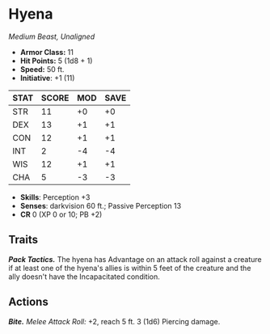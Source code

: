 # Hyena

*Medium Beast, Unaligned*

- **Armor Class:** 11
- **Hit Points:** 5 (1d8 + 1)
- **Speed:** 50 ft.
- **Initiative**: +1 (11)

|STAT|SCORE|MOD|SAVE|
| --- | --- | --- | ---- |
| STR | 11 | +0 | +0 |
| DEX | 13 | +1 | +1 |
| CON | 12 | +1 | +1 |
| INT | 2 | -4 | -4 |
| WIS | 12 | +1 | +1 |
| CHA | 5 | -3 | -3 |

- **Skills**: Perception +3
- **Senses**: darkvision 60 ft.; Passive Perception 13
- **CR** 0 (XP 0 or 10; PB +2)

## Traits

***Pack Tactics.*** The hyena has Advantage on an attack roll against a creature if at least one of the hyena's allies is within 5 feet of the creature and the ally doesn't have the Incapacitated condition.


## Actions

***Bite.*** *Melee Attack Roll:* +2, reach 5 ft. 3 (1d6) Piercing damage.

